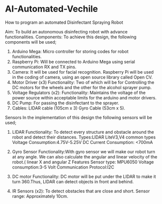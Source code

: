 # AI-Automated-Vechile
How to program an automated Disinfectant Spraying Robot

Aim: To build an autonomous disinfecting robot with advance functionalities.
Components: To achieve this design, the following components will be used;

1. Arduino Mega: Micro controller for storing codes for robot functionalities. 
2. Raspberry Pi: Will be connected to Arduino Mega using serial communication RX and TX pins.
3. Camera: It will be used for facial recognition. Raspberry Pi will be used in the coding of camera, using an open source library called Open CV.
4. Motor Driver (x3) Functionality: Two of which will be for Controlling the DC motors for the wheels and the other for the alcohol sprayer pump. 
5. Voltage Regulators (x2): Functionality: Maintains the voltage of the power source within acceptable limits for the arduino and motor drivers. 
6. DC Pump: For passing the disinfectant to the sprayer.
7. Cables: LIDAR cable (105cm x 3) Gyro Cable (53cm x 5).

Sensors
In the implementation of this design the following sensors will be used;

1. LIDAR
Functionality: To detect every structure and obstacle around the robot and detect
their distances.
Types:LIDAR LiteV3,V4 common types
Voltage Consumption:4.75V-5.25V DC
Current Consumption: <700mA

2. Gyro Sensor
Functionality:With gyro sensor we will make our robot turn at any angle. We can also
calculate the angular and linear velocity of the robot.( linear X and angular Z Features
Sensor type: MPU6050
Voltage consumption:3-5 Volt
Communication Protocol:I2C

3. DC motor
Functionality: DC motor will be put under the LIDAR to make it turn 360.Thus,
LIDAR can detect objects in front and behind.

4. IR Sensors (x2): To detect obstacles that are close and short.
Sensor range: Approximately 10cm.
